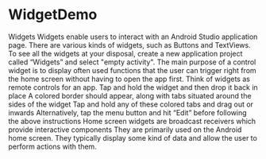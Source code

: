 # WidgetDemo
Widgets
Widgets enable users to interact with an Android Studio application page. There are various kinds of widgets, such as Buttons and TextViews. 
To see all the widgets at your disposal, create a new application project called “Widgets” and select "empty activity".
The main purpose of a control widget is to display often used functions that the user can trigger right from the home screen without having to open the app first.
Think of widgets as remote controls for an app.
Tap and hold the widget and then drop it back in place
A colored border should appear, along with tabs situated around the sides of the widget
Tap and hold any of these colored tabs and drag out or inwards
Alternatively, tap the menu button and hit “Edit” before following the above instructions
Home screen widgets are broadcast receivers which provide interactive components
They are primarily used on the Android home screen.
They typically display some kind of data and allow the user to perform actions with them.
